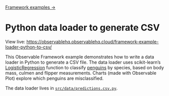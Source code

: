 [Framework examples →](../)

# Python data loader to generate CSV

View live: <https://observablehq.observablehq.cloud/framework-example-loader-python-to-csv/>

This Observable Framework example demonstrates how to write a data loader in Python to generate a CSV file. The data loader uses scikit-learn’s [LogisticRegression](https://scikit-learn.org/stable/modules/generated/sklearn.linear_model.LogisticRegression.html) function to classify [penguins](https://journal.r-project.org/articles/RJ-2022-020/) by species, based on body mass, culmen and flipper measurements. Charts (made with Observable Plot) explore which penguins are misclassified.

The data loader lives in [`src/data/predictions.csv.py`](./src/data/predictions.csv.py).

